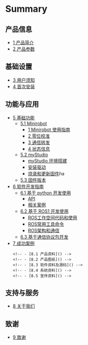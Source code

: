 # Summary

## 产品信息

  - [1 产品简介](2-ProductInformation/1-ProductIntroduction/1-ProductIntroduction.md)
  - [2 产品参数](2-ProductInformation/2-ProductParameters/2-ProductParameters.md)

## 基础设置

  - [3 用户须知](3-BasicSettings/3-UserInstructions/3-UserInstructions.md)
  - [4 首次安装](3-BasicSettings/4-FirstTimeInstallation/4-FirstTimeInstallation.md)

## 功能与应用

  - [5 基础功能](4-FunctionsAndApplications/5-BasicFunctions/README.md)
    - [5.1 Minirobot](4-FunctionsAndApplications/5-BasicFunctions/5.1-Minirobot/README.md)
      - [1 Minirobot 使用指南](4-FunctionsAndApplications/5-BasicFunctions/5.1-Minirobot/5.1.1-MinirobotGuide.md)
      - [2 零位校准](4-FunctionsAndApplications/5-BasicFunctions/5.1-Minirobot/5.1.2-calibrate.md)
      - [3 通信转发](4-FunctionsAndApplications/5-BasicFunctions/5.1-Minirobot/5.1.3-transponder.md)
      - [4 状态信息](4-FunctionsAndApplications/5-BasicFunctions/5.1-Minirobot/5.1.4-information.md)
    - [5.2 myStudio](4-FunctionsAndApplications/5-BasicFunctions/5.2-SoftwareUsageInstructions/README.md)
      - [myStudio 环境搭建](4-FunctionsAndApplications/5-BasicFunctions/5.2-SoftwareUsageInstructions/5.2.1-setup.md)
      - [安装驱动](4-FunctionsAndApplications/5-BasicFunctions/5.2-SoftwareUsageInstructions/5.2.2-install_driver.md)
      - [烧录和更新固件](4-FunctionsAndApplications/5-BasicFunctions/5.2-SoftwareUsageInstructions/5.2.3-flash_firmwares.md)ha
    - [5.3 固件版本](4-FunctionsAndApplications/5-BasicFunctions/5.3-FirmwareVersionDescription/README.md)
  - [6 软件开发指南](4-FunctionsAndApplications/6-SDKDevelopment/README.md)
    - [6.1 基于 python 开发使用](4-FunctionsAndApplications/6-SDKDevelopment/5.1-BasedOnPythonDevelopmentAndUse/1_download.md)
      - [API](4-FunctionsAndApplications/6-SDKDevelopment/5.1-BasedOnPythonDevelopmentAndUse/2_API.md>)
      - [相关案例](4-FunctionsAndApplications/6-SDKDevelopment/5.1-BasedOnPythonDevelopmentAndUse/6_example.md)
    - [6.2 基于 ROS1 开发使用](4-FunctionsAndApplications/6-SDKDevelopment/5.2-DevelopmentAndUseBasedOnROS1/1_download.md)
      - [ROS工作空间代码和使用](4-FunctionsAndApplications/6-SDKDevelopment/5.2-DevelopmentAndUseBasedOnROS1/2_workcode.md)
      - [ROS常用工具命令](4-FunctionsAndApplications/6-SDKDevelopment/5.2-DevelopmentAndUseBasedOnROS1/3_ROScode.md)
      - [ROS架构和通信](4-FunctionsAndApplications/6-SDKDevelopment/5.2-DevelopmentAndUseBasedOnROS1/4_communication.md)
    - [6.3 基于通信协议包开发](4-FunctionsAndApplications/6-SDKDevelopment/5.4-DevelopmentBasedOnCommunicationProtocolPackage/5.4.1-CommunicationDoc.md)
  - [7 成功案例](4-FunctionsAndApplications/7-SuccessfulCases/7-SuccessfulCases.md)
      <!-- - [8. 配套资源]() -->
        <!-- - [8.1 产品资料]() -->
        <!-- - [8.2 产品图纸]() -->
        <!-- - [8.3 软件资料及源码]() -->
        <!-- - [8.4 系统资料]() -->
        <!-- - [8.5 宣传资料]() -->

## 支持与服务

  - [8 关于我们](5-SupportAndService/5-SupportAndService.md)

## 致谢

  - [9 致谢](6-Acknowledgments/6-Acknowledgments.md)
